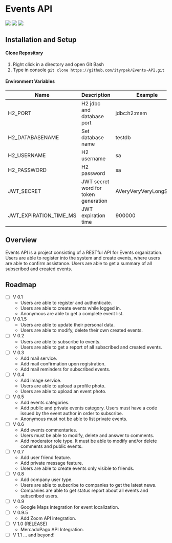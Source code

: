 # Events API

![](https://img.shields.io/badge/Java-11-orange) ![](https://img.shields.io/badge/Spring%20Boot-2.5.4-green) ![](https://img.shields.io/badge/Junit-5.0-%23DC4854)



## Installation and Setup

#### Clone Repository

1. Right click in a directory and open Git Bash
2. Type in console ```git clone https://github.com/ityrpak/Events-API.git```

#### Environment Variables

| Name                   | Description                          | Example                 |
| ---------------------- | ------------------------------------ | ----------------------- |
| H2_PORT                | H2 jdbc and database port            | jdbc:h2:mem             |
| H2_DATABASENAME        | Set database name                    | testdb                  |
| H2_USERNAME            | H2 username                          | sa                      |
| H2_PASSWORD            | H2 password                          | sa                      |
| JWT_SECRET             | JWT secret word for token generation | AVeryVeryVeryLongString |
| JWT_EXPIRATION_TIME_MS | JWT expiration time                  | 900000                  |

## Overview

Events API is a project consisting of a RESTful API for Events organization. Users are able to register into the system and create events, where users are able to confirm assistance. Users are able to get a summary of all subscribed and created events.

## Roadmap

- [ ] V 0.1
  - Users are able to register and authenticate.
  - Users are able to create events while logged in.
  - Anonymous are able to get a complete event list.
- [ ] V 0.1.5
  - Users are able to update their personal data.
  - Users are able to modify, delete their own created events.
- [ ] V 0.2
  - Users are able to subscribe to events.
  - Users are able to get a report of all subscribed and created events.
- [ ] V 0.3
  - Add mail service.
  - Add mail confirmation upon registration.
  - Add mail reminders for subscribed events.
- [ ] V 0.4
  - Add image service.
  - Users are able to upload a profile photo.
  - Users are able to upload an event photo.
- [ ] V 0.5
  - Add events categories.
  - Add public and private events category. Users must have a code issued by the event author in order to subscribe.
  - Anonymous must not be able to list private events.
- [ ] V 0.6
  - Add events commentaries.
  - Users must be able to modify, delete and answer to comments.
  - Add moderator role type. It must be able to modify and/or delete comments and public events.
- [ ] V 0.7
  - Add user friend feature.
  - Add private message feature.
  - Users are able to create events only visible to friends.
- [ ] V 0.8
  - Add company user type.
  - Users are able to subscribe to companies to get the latest news.
  - Companies are able to get status report about all events and subscribed users.
- [ ] V 0.9
  - Google Maps integration for event localization.
- [ ] V 0.9.5
  - Add Zoom API integration.
- [ ] V 1.0 (RELEASE)
  - MercadoPago API Integration.
- [ ] V 1.1 ... and beyond!
